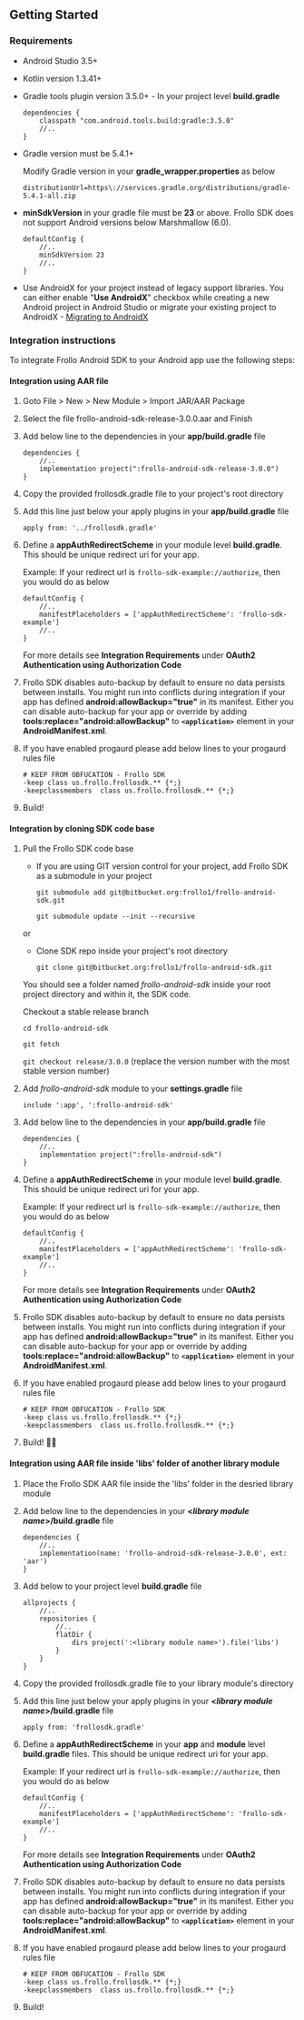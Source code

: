 ## Getting Started

### Requirements

- Android Studio 3.5+
- Kotlin version 1.3.41+
- Gradle tools plugin version 3.5.0+ - In your project level **build.gradle**
    ```
    dependencies {
        classpath "com.android.tools.build:gradle:3.5.0"
        //..
    }
    ```
- Gradle version must be 5.4.1+

    Modify Gradle version in your **gradle_wrapper.properties** as below

    ```
    distributionUrl=https\://services.gradle.org/distributions/gradle-5.4.1-all.zip
    ```
    
- **minSdkVersion** in your gradle file must be **23** or above. Frollo SDK does not support Android versions below Marshmallow (6.0).
    ```
    defaultConfig {
        //..
        minSdkVersion 23
        //..
    }
    ```

- Use AndroidX for your project instead of legacy support libraries. You can either enable "**Use AndroidX**" checkbox while creating a new Android project in Android Studio or migrate your existing project to AndroidX - [Migrating to AndroidX](https://developer.android.com/jetpack/androidx/migrate)

### Integration instructions

To integrate Frollo Android SDK to your Android app use the following steps:

#### Integration using AAR file

1. Goto File > New > New Module > Import JAR/AAR Package
2. Select the file frollo-android-sdk-release-3.0.0.aar and Finish
3. Add below line to the dependencies in your **app/build.gradle** file
    ```
    dependencies {
        //..
        implementation project(":frollo-android-sdk-release-3.0.0")
    }
    ```
4. Copy the provided frollosdk.gradle file to your project's root directory
5. Add this line just below your apply plugins in your **app/build.gradle** file
    ```
    apply from: '../frollosdk.gradle'
    ```
6. Define a **appAuthRedirectScheme** in your module level **build.gradle**. This should be unique redirect uri for your app.

   Example: If your redirect url is `frollo-sdk-example://authorize`, then you would do as below
   ```
   defaultConfig {
       //..
       manifestPlaceholders = ['appAuthRedirectScheme': 'frollo-sdk-example']
       //..
   }
   ```
   For more details see **Integration Requirements** under **OAuth2 Authentication using Authorization Code**
7. Frollo SDK disables auto-backup by default to ensure no data persists between installs. You might run into conflicts during integration if your app has defined **android:allowBackup="true"** in its manifest. Either you can disable auto-backup for your app or override by adding **tools:replace="android:allowBackup"** to **`<application>`** element in your **AndroidManifest.xml**.
8. If you have enabled progaurd please add below lines to your progaurd rules file
   ```
   # KEEP FROM OBFUCATION - Frollo SDK
   -keep class us.frollo.frollosdk.** {*;}
   -keepclassmembers  class us.frollo.frollosdk.** {*;}
   ```
9. Build!

#### Integration by cloning SDK code base

1. Pull the Frollo SDK code base    

      - If you are using GIT version control for your project, add Frollo SDK as a submodule in your project    

        `git submodule add git@bitbucket.org:frollo1/frollo-android-sdk.git`    
    
        `git submodule update --init --recursive`    

      or

      - Clone SDK repo inside your project's root directory    

        `git clone git@bitbucket.org:frollo1/frollo-android-sdk.git`      

    You should see a folder named _frollo-android-sdk_ inside your root project directory and within it, the SDK code.
    
    Checkout a stable release branch
    
      `cd frollo-android-sdk`    
    
      `git fetch`    
            
      `git checkout release/3.0.0` (replace the version number with the most stable version number)

2. Add _frollo-android-sdk_ module to your **settings.gradle** file

    `include ':app', ':frollo-android-sdk'`

3. Add below line to the dependencies in your **app/build.gradle** file    
    ```
    dependencies {
        //..
        implementation project(":frollo-android-sdk")
    }
    ```
4. Define a **appAuthRedirectScheme** in your module level **build.gradle**. This should be unique redirect uri for your app.

   Example: If your redirect url is `frollo-sdk-example://authorize`, then you would do as below

   ```
   defaultConfig {
       //..
       manifestPlaceholders = ['appAuthRedirectScheme': 'frollo-sdk-example']
       //..
   }
   ```
   For more details see **Integration Requirements** under **OAuth2 Authentication using Authorization Code**
5. Frollo SDK disables auto-backup by default to ensure no data persists between installs. You might run into conflicts during integration if your app has defined **android:allowBackup="true"** in its manifest. Either you can disable auto-backup for your app or override by adding **tools:replace="android:allowBackup"** to **`<application>`** element in your **AndroidManifest.xml**.
6. If you have enabled progaurd please add below lines to your progaurd rules file
   ```
   # KEEP FROM OBFUCATION - Frollo SDK
   -keep class us.frollo.frollosdk.** {*;}
   -keepclassmembers  class us.frollo.frollosdk.** {*;}
   ```
7. Build! 👷‍♂️

#### Integration using AAR file inside 'libs' folder of another library module

1. Place the Frollo SDK AAR file inside the 'libs' folder in the desried library module
2. Add below line to the dependencies in your **<_library module name_>/build.gradle** file
    ```
    dependencies {
        //..
        implementation(name: 'frollo-android-sdk-release-3.0.0', ext: 'aar')
    }
    ```
3. Add below to your project level **build.gradle** file
    ```
    allprojects {
        //..
        repositories {
            //..
            flatDir {
                dirs project(':<library module name>').file('libs')
            }
        }
    }
    ```
4. Copy the provided frollosdk.gradle file to your library module's directory
5. Add this line just below your apply plugins in your **<_library module name_>/build.gradle** file
    ```
    apply from: 'frollosdk.gradle'
    ```
6. Define a **appAuthRedirectScheme** in your **app** and **module** level **build.gradle** files. This should be unique redirect uri for your app.

   Example: If your redirect url is `frollo-sdk-example://authorize`, then you would do as below
   ```
   defaultConfig {
       //..
       manifestPlaceholders = ['appAuthRedirectScheme': 'frollo-sdk-example']
       //..
   }
   ```
   For more details see **Integration Requirements** under **OAuth2 Authentication using Authorization Code**
7. Frollo SDK disables auto-backup by default to ensure no data persists between installs. You might run into conflicts during integration if your app has defined **android:allowBackup="true"** in its manifest. Either you can disable auto-backup for your app or override by adding **tools:replace="android:allowBackup"** to **`<application>`** element in your **AndroidManifest.xml**.
8. If you have enabled progaurd please add below lines to your progaurd rules file
   ```
   # KEEP FROM OBFUCATION - Frollo SDK
   -keep class us.frollo.frollosdk.** {*;}
   -keepclassmembers  class us.frollo.frollosdk.** {*;}
   ```
9. Build!